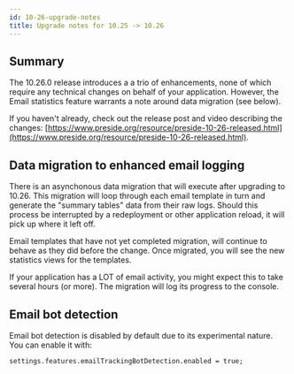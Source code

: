 ```yaml
---
id: 10-26-upgrade-notes
title: Upgrade notes for 10.25 -> 10.26
---
```


## Summary

The 10.26.0 release introduces a a trio of enhancements, none of which require any technical changes on behalf of your application. However, the Email statistics feature warrants a note around data migration (see below).

If you haven't already, check out the release post and video describing the changes: [https://www.preside.org/resource/preside-10-26-released.html](https://www.preside.org/resource/preside-10-26-released.html).


## Data migration to enhanced email logging

There is an asynchonous data migration that will execute after upgrading to 10.26. This migration will loop through each email template in turn and generate the "summary tables" data from their raw logs. Should this process be interrupted by a redeployment or other application reload, it will pick up where it left off.

Email templates that have not yet completed migration, will continue to behave as they did before the change. Once migrated, you will see the new statistics views for the templates.

If your application has a LOT of email activity, you might expect this to take several hours (or more). The migration will log its progress to the console.

## Email bot detection

Email bot detection is disabled by default due to its experimental nature. You can enable it with:

```luceescript
settings.features.emailTrackingBotDetection.enabled = true;
```

